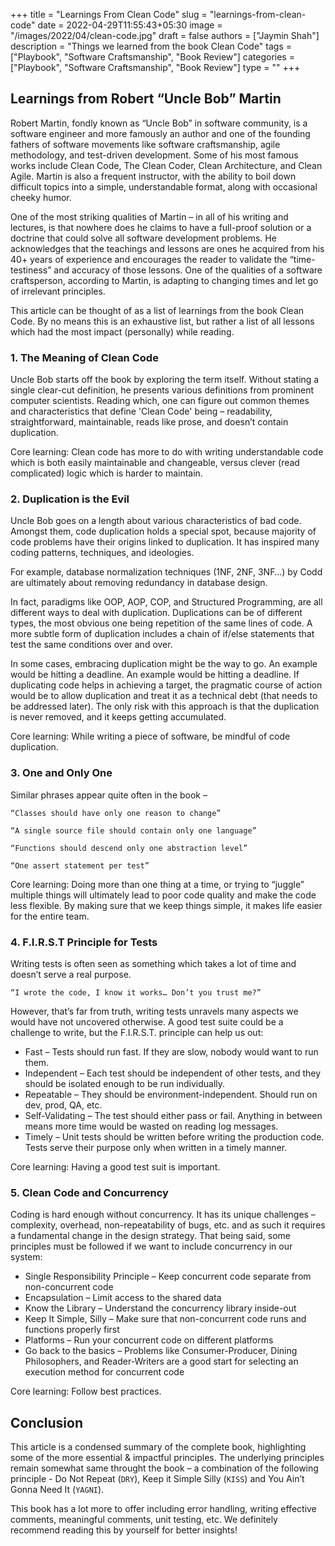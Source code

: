 +++
title = "Learnings From Clean Code"
slug = "learnings-from-clean-code"
date = 2022-04-29T11:55:43+05:30
image = "/images/2022/04/clean-code.jpg"
draft = false
authors = ["Jaymin Shah"]
description = "Things we learned from the book Clean Code"
tags = ["Playbook", "Software Craftsmanship", "Book Review"]
categories = ["Playbook", "Software Craftsmanship", "Book Review"]
type = ""
+++

## Learnings from Robert “Uncle Bob” Martin

Robert Martin, fondly known as “Uncle Bob” in software community, is a software engineer and more famously an author and one of the founding fathers of software movements like software craftsmanship, agile methodology, and test-driven development. Some of his most famous works include Clean Code, The Clean Coder, Clean Architecture, and Clean Agile. Martin is also a frequent instructor, with the ability to boil down difficult topics into a simple, understandable format, along with occasional cheeky humor.

One of the most striking qualities of Martin – in all of his writing and lectures, is that nowhere does he claims to have a full-proof solution or a doctrine that could solve all software development problems. He acknowledges that the teachings and lessons are ones he acquired from his 40+ years of experience and encourages the reader to validate the “time-testiness” and accuracy of those lessons. One of the qualities of a software craftsperson, according to Martin, is adapting to changing times and let go of irrelevant principles.

This article can be thought of as a list of learnings from the book Clean Code. By no means this is an exhaustive list, but rather a list of all lessons which had the most impact (personally) while reading.

### 1. The Meaning of Clean Code

Uncle Bob starts off the book by exploring the term itself.
Without stating a single clear-cut definition, he presents various definitions from prominent computer scientists.
Reading which, one can figure out common themes and characteristics that define 'Clean Code' being – readability, straightforward, maintainable, reads like prose, and doesn’t contain duplication.

Core learning: Clean code has more to do with writing understandable code which is both easily maintainable and changeable, versus clever (read complicated) logic which is harder to maintain.

### 2. Duplication is the Evil

Uncle Bob goes on a length about various characteristics of bad code.
Amongst them, code duplication holds a special spot, because majority of code problems have their origins linked to duplication.
It has inspired many coding patterns, techniques, and ideologies.

For example, database normalization techniques (1NF, 2NF, 3NF…) by Codd are ultimately about removing redundancy in database design.

In fact, paradigms like OOP, AOP, COP, and Structured Programming, are all different ways to deal with duplication.
Duplications can be of different types, the most obvious one being repetition of the same lines of code.
A more subtle form of duplication includes a chain of if/else statements that test the same conditions over and over.

In some cases, embracing duplication might be the way to go. An example would be hitting a deadline.
An example would be hitting a deadline.
If duplicating code helps in achieving a target, the pragmatic course of action would be to allow duplication and treat it as a technical debt (that needs to be addressed later).
The only risk with this approach is that the duplication is never removed, and it keeps getting accumulated.

Core learning: While writing a piece of software, be mindful of code duplication.

### 3. One and Only One

Similar phrases appear quite often in the book –

`“Classes should have only one reason to change”`

`“A single source file should contain only one language”`

`“Functions should descend only one abstraction level”`

`“One assert statement per test”`

Core learning: Doing more than one thing at a time, or trying to “juggle” multiple things will ultimately lead to poor code quality and make the code less flexible. By making sure that we keep things simple, it makes life easier for the entire team.

### 4. F.I.R.S.T Principle for Tests

Writing tests is often seen as something which takes a lot of time and doesn’t serve a real purpose.

`“I wrote the code, I know it works… Don’t you trust me?”`

However, that’s far from truth, writing tests unravels many aspects we would have not uncovered otherwise.
A good test suite could be a challenge to write, but the F.I.R.S.T. principle can help us out:

* Fast – Tests should run fast. If they are slow, nobody would want to run them.
* Independent – Each test should be independent of other tests, and they should be isolated enough to be run individually.
* Repeatable – They should be environment-independent. Should run on dev, prod, QA, etc.
* Self-Validating – The test should either pass or fail. Anything in between means more time would be wasted on reading log messages.
* Timely – Unit tests should be written before writing the production code. Tests serve their purpose only when written in a timely manner.

Core learning: Having a good test suit is important.

### 5. Clean Code and Concurrency

Coding is hard enough without concurrency.
It has its unique challenges – complexity, overhead, non-repeatability of bugs, etc. and as such it requires a fundamental change in the design strategy.
That being said, some principles must be followed if we want to include concurrency in our system:

* Single Responsibility Principle – Keep concurrent code separate from non-concurrent code
* Encapsulation – Limit access to the shared data
* Know the Library – Understand the concurrency library inside-out
* Keep It Simple, Silly – Make sure that non-concurrent code runs and functions properly first
* Platforms – Run your concurrent code on different platforms
* Go back to the basics – Problems like Consumer-Producer, Dining Philosophers, and Reader-Writers are a good start for selecting an execution method for concurrent code

Core learning: Follow best practices.

## Conclusion

This article is a condensed summary of the complete book, highlighting some of the more essential & impactful principles.
The underlying principles remain somewhat same throught the book – a combination of the following principle - Do Not Repeat (`DRY`), Keep it Simple Silly (`KISS`) and You Ain’t Gonna Need It (`YAGNI`).

This book has a lot more to offer including error handling, writing effective comments, meaningful comments, unit testing, etc.
We definitely recommend reading this by yourself for better insights!
